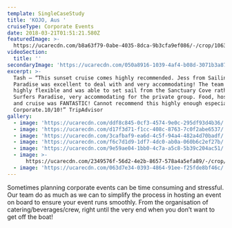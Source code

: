 ```yaml
---
template: SingleCaseStudy
title: 'KOJO, Aus '
cruiseType: Corporate Events
date: 2018-03-21T01:51:21.580Z
featuredImage: >-
  https://ucarecdn.com/b8a63f79-0abe-4035-8dca-9b3cfa9ef086/-/crop/1063x861/0,83/-/preview/
videoSection:
  title: ''
secondaryImage: 'https://ucarecdn.com/050a8916-1039-4af4-b08d-3071b3a878b4/'
excerpt: >-
  Tash – “This sunset cruise comes highly recommended. Jess from Sailing in
  Paradise was excellent to deal with and very accommodating! The team were
  highly flexible and was able to set sail from the Sanctuary Cove rather than
  Surfers Paradise, very accommodating for the private group. Food, hospitality
  and cruise was FANTASTIC! Cannot recommend this highly enough especially for
  Corporate.10/10!” TripAdvisor
gallery:
  - image: 'https://ucarecdn.com/ddf8c845-0cf3-4574-9e0c-295df93d4b36/'
  - image: 'https://ucarecdn.com/d17f3d71-f1cc-408c-8763-7c0f2abe6537/'
  - image: 'https://ucarecdn.com/3cafbaf9-ea6d-4c5f-94a4-482a4d70badf/'
  - image: 'https://ucarecdn.com/f6c7d1d9-1df7-4dc0-ab0a-060b6c2ef27b/'
  - image: 'https://ucarecdn.com/9e59ae04-1bb0-4c7a-a5c8-5b39c204ac51/'
  - image: >-
      https://ucarecdn.com/2349576f-56d2-4e2b-8657-578a4a5efa89/-/crop/1068x1231/0,369/-/preview/
  - image: 'https://ucarecdn.com/063d7e34-0393-4864-91ee-f25fde8bf46c/'
---
```

Sometimes planning corporate events can be time consuming and stressful. Our team do as much as we can to simplify the process in hosting an event on board to ensure your event runs smoothly. From the organisation of catering/beverages/crew, right until the very end when you don’t want to get off the boat!
